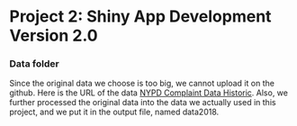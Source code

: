 # Project 2: Shiny App Development Version 2.0

### Data folder

Since the original data we choose is too big, we cannot upload it on the github. Here is the URL of the data [NYPD Complaint Data Historic](https://data.cityofnewyork.us/Public-Safety/NYPD-Complaint-Data-Historic/qgea-i56i). Also, we further processed the original data into the data we actually used in this project, and we put it in the output file, named data2018. 

